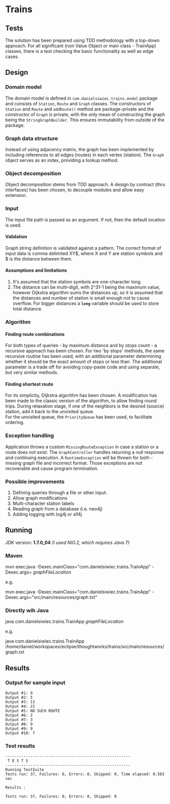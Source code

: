 Trains
====================

Tests
------
The solution has been prepared using TDD methodology with a top-down approach. For all significant (non Value Object or main class - TrainApp) classes,
 there is a test checking the basic functionality as well as edge cases.

Design
---------

### Domain model
The domain model is defined in `com.danielsiwiec.trains.model` package and consists of `Station`, `Route` and `Graph` classes. 
The constructors of `Station` and `Route` and `addRoute()` method are package-private and the constructor of `Graph` is private, with the only
mean of constructing the graph being the `StringGraphBuilder`. This ensures immutability from outside of the package. 


### Graph data structure
Instead of using adjacency matrix, the graph has been implemented by including references to all edges (routes) in each vertex (station).
The `Graph` object serves as an index, providing a lookup method.

### Object decomposition
Object decomposition stems from TDD approach. A design by contract (thru interfaces) has been chosen, to decouple modules and allow easy
 extension.

### Input
The input file path is passed as an argument. If not, then the default location is used.

#### Validation
Graph string definition is validated against a pattern. The correct format of input data is comma delimited XY$, where X and Y are station symbols
 and $ is the distance between them.

#### Assumptions and limitations

1. It's assumed that the station symbols are one-character long. 
2. The distance can be multi-digit, with 2^31-1 being the maximum value, however Dijkstra algorithm sums the distances up, so it is
 assumed that the distances and number of station is small enough not to cause overflow. For bigger distances a **`long`** variable should be used
 to store total distance.

### Algorithm

#### Finding route combinations

For both types of queries - by maximum distance and by stops count - a recursive approach has been chosen. For two 'by stops' methods, the same recursive 
routine has been used, with an additional parameter determining whether it should be the exact
amount of stops or less than. The additional parameter is a trade off for avoiding copy-paste code and using separate, but very similar methods.

#### Finding shortest route

For its simplicity, Dijkstra algorithm has been chosen. A modification has been made to the classic version of the algorithm, to allow finding
round trips. During relaxation stage, if one of the neighbors is the desired (source) station, add it back to the unvisited queue.  
For the unvisited queue, the `PriorityQueue` has been used, to facilitate ordering. 

### Exception handling

Application throws a custom `MissingRouteException` in case a station or a route does not exist. The `GraphController` handles returning a
null response and continuing execution. A `RuntimeException` will be thrown for both - missing graph file and incorrect format. Those exceptions
are not recoverable and cause program termination.  

### Possible improvements

1. Defining queries through a file or other input.
2. Allow graph modifications
3. Multi-character station labels
4. Reading graph from a database (i.e. neo4j)
5. Adding logging with log4j or slf4j

Running
---------------------
JDK version: **1.7.0\_04**	 _(I used NIO.2, which requires Java 7)_

### Maven
mvn exec:java -Dexec.mainClass="com.danielsiwiec.trains.TrainApp" -Dexec.args= _graphFileLocation_

e.g.

mvn exec:java -Dexec.mainClass="com.danielsiwiec.trains.TrainApp" -Dexec.args="src/main/resources/graph.txt"

### Directly wih Java
java com.danielsiwiec.trains.TrainApp _graphFileLocation_

e.g.

java com.danielsiwiec.trains.TrainApp /home/daniel/workspaces/eclipse/thoughtworks/trains/src/main/resources/graph.txt


Results
--------

### Output for sample input
	Output #1: 9
	Output #2: 5
	Output #3: 13
	Output #4: 22
	Output #5: NO SUCH ROUTE
	Output #6: 2
	Output #7: 3
	Output #8: 9
	Output #9: 9
	Output #10: 7

### Test results
	-------------------------------------------------------
	 T E S T S
	-------------------------------------------------------
	Running TestSuite
	Tests run: 37, Failures: 0, Errors: 0, Skipped: 0, Time elapsed: 0.583 sec
	
	Results :
	
	Tests run: 37, Failures: 0, Errors: 0, Skipped: 0